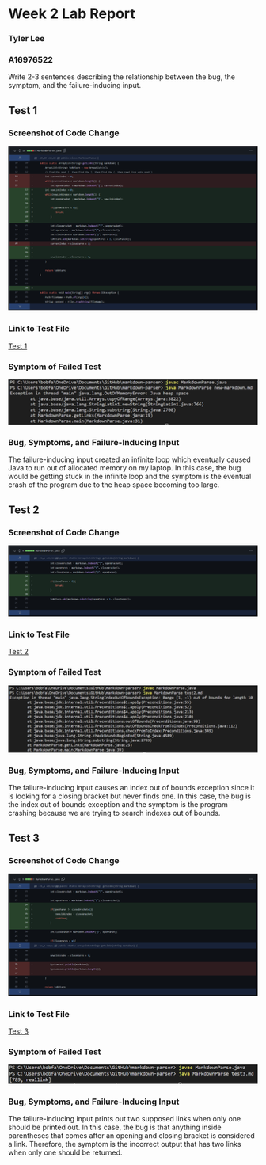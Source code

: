 # Week 2 Lab Report

### Tyler Lee
### A16976522

Write 2-3 sentences describing the relationship between the bug, the symptom, and the failure-inducing input.

## Test 1
### Screenshot of Code Change
![Image](test1fix.png)

### Link to Test File
[Test 1](https://github.com/tcl002/markdown-parser/blob/main/new-markdown.md)

### Symptom of Failed Test
![Image](test1fail.png)

### Bug, Symptoms, and Failure-Inducing Input
The failure-inducing input created an infinite loop which eventualy caused Java to run out of allocated memory on my laptop. In this case, the bug would be getting stuck in the infinite loop and the symptom is the eventual crash of the program due to the heap space becoming too large.

## Test 2
### Screenshot of Code Change
![Image](test2fix.png)

### Link to Test File
[Test 2](https://github.com/tcl002/markdown-parser/blob/main/test2.md)

### Symptom of Failed Test
![Image](test2fail.png)

### Bug, Symptoms, and Failure-Inducing Input
The failure-inducing input causes an index out of bounds exception since it is looking for a closing bracket but never finds one. In this case, the bug is the index out of bounds exception and the symptom is the program crashing because we are trying to search indexes out of bounds.

## Test 3
### Screenshot of Code Change
![Image](test3fix.png)

### Link to Test File
[Test 3](https://github.com/tcl002/markdown-parser/blob/main/test3.md)

### Symptom of Failed Test
![Image](test3fail.png)

### Bug, Symptoms, and Failure-Inducing Input
The failure-inducing input prints out two supposed links when only one should be printed out. In this case, the bug is that anything inside parentheses that comes after an opening and closing bracket is considered a link. Therefore, the symptom is the incorrect output that has two links when only one should be returned.
